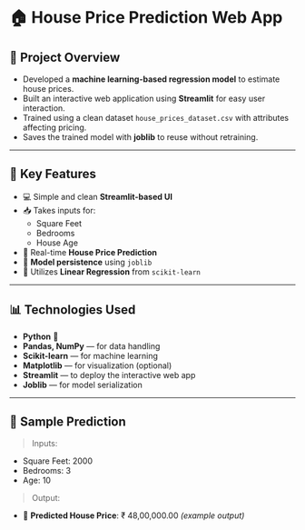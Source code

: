# 🏠 House Price Prediction Web App
## 📌 Project Overview
- Developed a **machine learning-based regression model** to estimate house prices.
- Built an interactive web application using **Streamlit** for easy user interaction.
- Trained using a clean dataset `house_prices_dataset.csv` with attributes affecting pricing.
- Saves the trained model with **joblib** to reuse without retraining.

---

## 🎯 Key Features
- 💻 Simple and clean **Streamlit-based UI**
- 📥 Takes inputs for:
  - Square Feet
  - Bedrooms
  - House Age
- 🤖 Real-time **House Price Prediction**
- 💾 **Model persistence** using `joblib`
- 🧠 Utilizes **Linear Regression** from `scikit-learn`

---

## 📊 Technologies Used
- **Python** 🐍  
- **Pandas, NumPy** — for data handling  
- **Scikit-learn** — for machine learning  
- **Matplotlib** — for visualization (optional)  
- **Streamlit** — to deploy the interactive web app  
- **Joblib** — for model serialization


---

## 🧪 Sample Prediction

> Inputs:
- Square Feet: 2000  
- Bedrooms: 3  
- Age: 10  

> Output:
- 🎯 **Predicted House Price**: ₹ 48,00,000.00 *(example output)*
